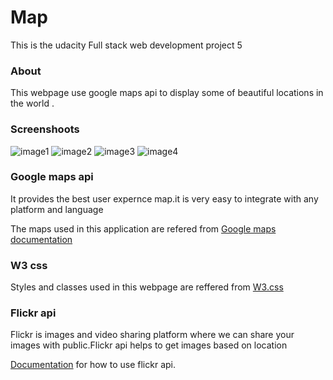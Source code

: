 # Map
 This is the udacity Full stack web development project 5
### About 
   This webpage use google maps api to display some of beautiful locations in the world .
### Screenshoots
   ![image1](https://dm2306files.storage.live.com/y4m2l7V82k8j5QSAGP-fM1Jvi_IJNN7gr4Gt0buI04TNP94z4lsHJ666J0kZCRI2NPPc8vwVLJTsHbEMxDHLOGSICW2UfKiG6ckKFgYfNFdKPmFpXzHDcSP8raVgrCX6joKY8YRdN8jHq2C_5OyQCmqZXTT2z0WmgoL0_94wYFzGoNTa0epz7xF7CRRd4waxq8OjEY_Z0hlZS4otMd3hpEpIA/Screenshot%20%287%29.png?psid=1&width=952&height=535)
   ![image2](https://dm2306files.storage.live.com/y4mS6itwqgFDImzZ0yKo073r0wOfusBZGL6Cj3sytDwejts9hMnV1YjfY1jDpx5i9rcI4MuFlHqETXAK_Ym8pA-bwSVfKINKAvPcy7q1r4ORnEh7nyXP2GKtM2bIWy-GoPMSWxOdy_v_aqvOEjgObXD7vUdwXcqu2OlompoobYx-AMx4jokJe2gGMOuoajy2Y8V/Screenshot%20%288%29.png?psid=1&width=1080&height=607)
    ![image3](https://dm2306files.storage.live.com/y4mTRf5G4X43LV8UnxIh0B1OOaNTxauSMbmExe_M77XqLndTZCR6I-S14QE_8gwu53r_2I422DPPoXrkmo3EEeIQcDjsYB7oRFhybVybwG9phtUc2ACMTEAK9CDtF2UenrpGTZEZ-GCW3q563JmVlcayTgTEhYE1BD1bi0NeWhj1tkY23j80RK8EAiVJOEa1BM2/Screenshot%20%289%29.png?psid=1&width=1080&height=607)
    ![image4](https://dm2306files.storage.live.com/y4m98jDGRQAESlgbaZkbbpv3uBpQCxT1FIsxqvF_hXNiVZeOuBAiVQ2ftzBfe8120RbPSp9D_bKIoTn1ECCAyIDk5pxFpCMmqcE97I0tHvx4JDNbPThigR8A68yaVa7CukgvZIqKLsRxYWGOPrkubB1YEKwOj5xEGIJILJREyfGTmOH3UnMxf-IF3StqN72eoga/Screenshot%20%2810%29.png?psid=1&width=1080&height=607)

### Google maps api
   It provides the best user expernce map.it is very easy to integrate with any platform and language

   The maps used in this application are refered from [Google maps documentation](https://developers.google.com/maps/documentation/javascript/tutorial)

### W3 css
   Styles and classes used in this webpage are reffered  from [W3.css](https://www.w3schools.com/w3css/)

### Flickr api
   Flickr is images and video sharing platform where we can share your images with public.Flickr api helps to get images based on location


   [Documentation](https://www.flickr.com/services/api/) for how to use flickr api.
